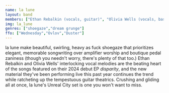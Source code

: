 ```yaml
---
name: la lune
layout: band
members: ["Ethan Rebalkin (vocals, guitar)", "Olivia Wells (vocals, bass)", "Benjamin Lock (guitar)", "Taylor Pawsey (drums)"]
img: la_lune
genres: ["shoegaze","dream grunge"]
ffo: ["Wednesday","Ovlov","Duster"]
---
```


la lune make beautiful, swirling, heavy as fuck shoegaze that prioritizes elegant, memorable songwriting over amplifier worship and boutique pedal zaniness (though you needn't worry, there's plenty of that too.) Ethan Rebalkin and OIivia Wells' interlocking vocal melodies are the beating heart of the songs featured on their 2024 debut EP <span style="font-style:italic">disparity</span>, and the new material they've been performing live this past year continues the trend while ratcheting up the tempestuous guitar theatrics. Crushing and gliding all at once, la lune's Unreal City set is one you won't want to miss.